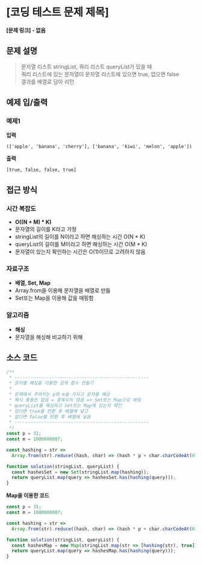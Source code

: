 # [코딩 테스트 문제 제목]

**[문제 링크] - 없음**

## 문제 설명

> 문자열 리스트 stringList, 쿼리 리스트 queryList가 있을 때  
> 쿼리 리스트에 있는 문자열이 문자열 리스트에 있으면 true, 없으면 false  
> 결과를 배열로 담아 리턴

## 예제 입/출력

### 예제1

**입력**

```
(['apple', 'banana', 'cherry'], ['banana', 'kiwi', 'melon', 'apple'])
```

**출력**

```
[true, false, false, true]
```

## 접근 방식

### 시간 복잡도

- **O((N + M) \* K)**
- 문자열의 길이를 K라고 가정
- stringList의 길이를 N이라고 하면 해싱하는 시간 O(N \* K)
- queryList의 길이를 M이라고 하면 해싱하는 시간 O(M \* K)
- 문자열이 있는지 확인하는 시간은 O(1)이므로 고려하지 않음

### 자료구조

- **배열, Set, Map**
- Array.from을 이용해 문자열을 배열로 만듦
- Set또는 Map을 이용해 값을 매핑함

### 알고리즘

- **해싱**
- 문자열을 해싱해 비교하기 위해

## 소스 코드

```javascript
/**
 * --------------------------------------------------
 * 문자열 해싱을 이용한 검색 함수 만들기
 *
 * 문제에서 주어지는 p와 m을 가지고 문자를 해싱
 * 해시 충돌은 없음 = 중복되지 않음 => Set또는 Map으로 매핑
 * queryList를 해싱하고 Set또는 Map에 있는지 확인
 * 있다면 true를 반환 후 배열에 넣고
 * 없다면 false를 반환 후 배열에 넣음
 * --------------------------------------------------
 */
const p = 31;
const m = 1000000007;

const hashing = str =>
  Array.from(str).reduce((hash, char) => (hash * p + char.charCodeAt(0)) % m, 0);

function solution(stringList, queryList) {
  const hashesSet = new Set(stringList.map(hashing));
  return queryList.map(query => hashesSet.has(hashing(query)));
}
```

**Map을 이용한 코드**

```js
const p = 31;
const m = 1000000007;

const hashing = str =>
  Array.from(str).reduce((hash, char) => (hash * p + char.charCodeAt(0)) % m, 0);

function solution(stringList, queryList) {
  const hashesMap = new Map(stringList.map(str => [hashing(str), true]));
  return queryList.map(query => hashesMap.has(hashing(query)));
}
```
